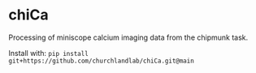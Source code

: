 # chiCa
Processing of miniscope calcium imaging data from the chipmunk task.

Install with: `pip install git+https://github.com/churchlandlab/chiCa.git@main`
